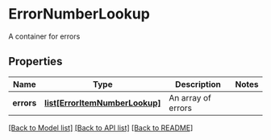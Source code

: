 # ErrorNumberLookup

A container for errors
## Properties
Name | Type | Description | Notes
------------ | ------------- | ------------- | -------------
**errors** | [**list[ErrorItemNumberLookup]**](ErrorItemNumberLookup.md) | An array of errors | 

[[Back to Model list]](../README.md#documentation-for-models) [[Back to API list]](../README.md#documentation-for-api-endpoints) [[Back to README]](../README.md)



